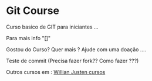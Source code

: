 # Git Course

Curso basico de GIT para iniciantes ...

Para mais info "[]"

Gostou do Curso? Quer mais ? Ajude com uma doação ....

Teste de commit (Precisa fazer fork?? Como fazer ???)

Outros cursos em : [Willian Justen cursos](http://willianjusten.teachable.com)

